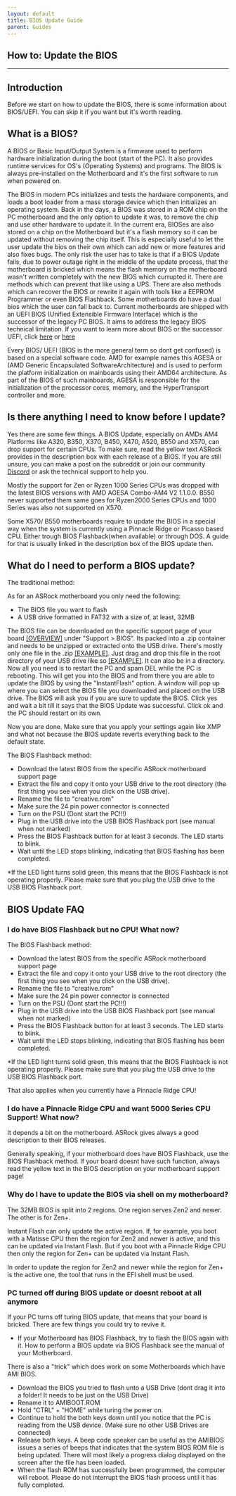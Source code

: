 ```yaml
---
layout: default
title: BIOS Update Guide
parent: Guides
---
```

## How to: Update the BIOS

***

## Introduction

Before we start on how to update the BIOS, there is some information about BIOS/UEFI. You can skip it if you want but it's worth reading.

## What is a BIOS?

A BIOS or Basic Input/Output System is a firmware used to perform hardware initialization during the boot (start of the PC).
It also provides runtime services for OS's (Operating Systems) and programs. The BIOS is always pre-installed on the Motherboard and it's
the first software to run when powered on.

The BIOS in modern PCs initializes and tests the hardware components, and loads a boot loader from a mass storage device which then initializes an operating system.
Back in the days, a BIOS was stored in a ROM chip on the PC motherboard and the only option to update it was, to remove the chip and use other hardware to update it.
In the current era, BIOSes are also stored on a chip on the Motherboard but it's a flash memory so it can be updated without removing the chip itself.
This is especially useful to let the user update the bios on their own which can add new or more features and also fixes bugs. The only risk the user has to take is that 
if a BIOS Update fails, due to power outage right in the middle of the update process, that the motherboard is bricked which means the flash memory on the motherboard wasn't
written completely with the new BIOS which currupted it. There are methods which can prevent that like using a UPS. There are also methods which can recover the BIOS or rewrite it again
with tools like a EEPROM Programmer or even BIOS Flashback. Some motherboards do have a dual bios which the user can fall back to.
Current motherboards are shipped with an UEFI BIOS (Unified Extensible Firmware Interface) which is the successor of the legacy PC BIOS. It aims to address the legacy BIOS technical limitation.
If you want to learn more about BIOS or the successor UEFI, click [here](https://en.wikipedia.org/wiki/BIOS) or [here](https://en.wikipedia.org/wiki/Unified_Extensible_Firmware_Interface)

Every BIOS/ UEFI (BIOS is the more general term so dont get confused) is based on a special software code. AMD for example names this AGESA or (AMD Generic Encapsulated SoftwareArchitecture) and is used to perform the platform initialization on mainboards using their AMD64 architecture. As part of the BIOS of such mainboards, AGESA is responsible for the initialization of the processor cores, memory, and the HyperTransport controller and more.

## Is there anything I need to know before I update?

Yes there are some few things. A BIOS Update, especially on AMDs AM4 Platforms like A320, B350, X370, B450, X470, A520, B550 and X570, can drop support for certain CPUs.
To make sure, read the yellow text ASRock provides in the description box with each release of a BIOS. If you are still unsure, you can make a post on the subreddit or join our community [Discord](https://discord.com/invite/rFrMpxV) or ask the technical support to help you.

Mostly the support for Zen or Ryzen 1000 Series CPUs was dropped with the latest BIOS versions with AMD AGESA Combo-AM4 V2 1.1.0.0. B550 never supported them same goes for Ryzen2000 Series CPUs and 1000 Series was also not supported on X570.

Some X570/ B550 motherboards require to update the BIOS in a special way when the system is currently using a Pinnacle Ridge or Picasso based CPU. Either trough BIOS Flashback(when available) or through DOS. 
A guide for that is usually linked in the description box of the BIOS update then.

## What do I need to perform a BIOS update?

The traditional method:

As for an ASRock motherboard you only need the following:

- The BIOS file you want to flash
- A USB drive formatted in FAT32 with a size of, at least, 32MB

The BIOS file can be downloaded on the specific support page of your board [[OVERVIEW]](https://www.asrock.com/mb/index.asp#AllProduct) under "Support > BIOS".
Its packed into a .zip container and needs to be unzipped or extracted onto the USB drive. There's mostly only one file in the .zip [[EXAMPLE]](/ASRockWiki/assets/img/includes/wiki/bios_example_1.png).
Just drag and drop this file in the root directory of your USB drive like so [[EXAMPLE]](/ASRockWiki/assets/img/includes/wiki/bios_example_2.png). It can also be in a directory.
Now all you need is to restart the PC and spam DEL while the PC is rebooting. This will get you into the BIOS and from there you are able to update the BIOS by using the "InstantFlash" option.
A window will pop up where you can select the BIOS file you downloaded and placed on the USB drive. The BIOS will ask you if you are sure to update the BIOS. 
Click yes and wait a bit till it says that the BIOS Update was successful. Click ok and the PC should restart on its own.

Now you are done. Make sure that you apply your settings again like XMP and what not because the BIOS update reverts everything back to the default state.

The BIOS Flashback method:

- Download the latest BIOS from the specific ASRock motherboard support page
- Extract the file and copy it onto your USB drive to the root directory (the first thing you see when you click on the USB drive).
- Rename the file to "creative.rom"
- Make sure the 24 pin power connector is connected
- Turn on the PSU (Dont start the PC!!!)
- Plug in the USB drive into the USB BIOS Flashback port (see manual when not marked)
- Press the BIOS Flashback button for at least 3 seconds. The LED starts to blink.
- Wait until the LED stops blinking, indicating that BIOS flashing has been completed.
    
*If the LED light turns solid green, this means that the BIOS Flashback is not operating properly. Please make sure that you plug the USB drive to the USB BIOS Flashback port.

## BIOS Update FAQ

### I do have BIOS Flashback but no CPU! What now?

The BIOS Flashback method:

- Download the latest BIOS from the specific ASRock motherboard support page
- Extract the file and copy it onto your USB drive to the root directory (the first thing you see when you click on the USB drive).
- Rename the file to "creative.rom"
- Make sure the 24 pin power connector is connected
- Turn on the PSU (Dont start the PC!!!)
- Plug in the USB drive into the USB BIOS Flashback port (see manual when not marked)
- Press the BIOS Flashback button for at least 3 seconds. The LED starts to blink.
- Wait until the LED stops blinking, indicating that BIOS flashing has been completed.
    
*If the LED light turns solid green, this means that the BIOS Flashback is not operating properly. Please make sure that you plug the USB drive to the USB BIOS Flashback port.

That also applies when you currently have a Pinnacle Ridge CPU!

### I do have a Pinnacle Ridge CPU and want 5000 Series CPU Support! What now?

It depends a bit on the motherboard. ASRock gives always a good description to their BIOS releases. 

Generally speaking, if your motherboard does have BIOS Flashback, use the BIOS Flashback method.
If your board doesnt have such function, always read the yellow text in the BIOS description on your motherboard support page!

### Why do I have to update the BIOS via shell on my motherboard?

The 32MB BIOS is split into 2 regions. One region serves Zen2 and newer. The other is for Zen+.

Instant Flash can only update the active region.
If, for example, you boot with a Matisse CPU then the region for Zen2 and newer is active, and this can be updated via Instant Flash.
But if you boot with a Pinnacle Ridge CPU then only the region for Zen+ can be updated via Instant Flash.

In order to update the region for Zen2 and newer while the region for Zen+ is the active one, the tool that runs in the EFI shell must be used.

### PC turned off during BIOS update or doesnt reboot at all anymore

If your PC turns off turing BIOS update, that means that your board is bricked. There are few things you could try to revive it.

- If your Motherboard has BIOS Flashback, try to flash the BIOS again with it. How to perform a BIOS update via BIOS Flashback see the manual of your Motherboard.

There is also a "trick" which does work on some Motherboards which have AMI BIOS. 

- Download the BIOS you tried to flash unto a USB Drive (dont drag it into a folder! It needs to be just on the USB Drive)
- Rename it to AMIBOOT.ROM
- Hold "CTRL" + "HOME" while turing the power on.
- Continue to hold the both keys down until you notice that the PC is reading from the USB device. (Make sure no other USB Drives are connected)
- Release both keys. A beep code speaker can be useful as the AMIBIOS issues a series of beeps that indicates that the system BIOS ROM file is being updated. There will most likely a progress dialog displayed on the screen after the file has been loaded.
- When the flash ROM has successfully been programmed, the computer will reboot. Please do not interrupt the BIOS flash process until it has fully completed. 